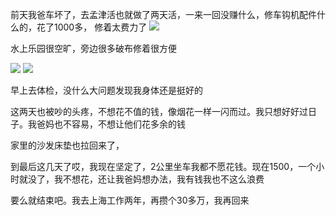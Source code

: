 前天我爸车坏了，去孟津活也就做了两天活，一来一回没赚什么，修车钩机配件什么的，花了1000多，
修着太费力了
![](http://upload-images.jianshu.io/upload_images/6904315-96fdeac8f40dc4a2.png?imageMogr2/auto-orient/strip%7CimageView2/2/w/1080/q/50)

水上乐园很空旷，旁边很多破布修着很方便

![](http://upload-images.jianshu.io/upload_images/6904315-96f90c127a09d784.jpg?imageMogr2/auto-orient/strip%7CimageView2/2/w/1080/q/50)
![](http://upload-images.jianshu.io/upload_images/6904315-8f5e08e8503339ff.jpg?imageMogr2/auto-orient/strip%7CimageView2/2/w/1080/q/50)

早上去体检，没什么大问题发现我身体还是挺好的

这两天也被吵的头疼，不想花不值的钱，像烟花一样一闪而过。我只想好好过日子。我爸妈也不容易，不想让他们花多余的钱


家里的沙发床垫也拉回来了，

到最后这几天了哎，我现在坚定了，2公里坐车我都不愿花钱。现在1500，一个小时就没了，我不想花，还让我爸妈想办法，我有钱我也不这么浪费

要么就结束吧。我去上海工作两年，再攒个30多万，我再回来
